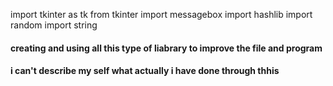 import tkinter as tk
from tkinter import messagebox
import hashlib
import random
import string

#### creating and using all this type of liabrary to improve the file and program ####
#### i can't describe my self what actually i have done through thhis ###
